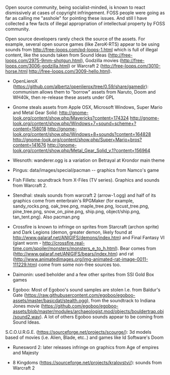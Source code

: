 Open source community, being socialist-minded, is known to react dismissively at cases of copyright infringement. FOSS people were going as far as calling me "asshole" for pointing these issues. And still I have collected a few facts of illegal appropriation of intellectual property by FOSS community.

Open source developers rarely check the source of the assets. For example, several open source games (like ZeroK-RTS) appear to be using sounds from http://free-loops.com/pd-loops-1.html which is  full of illegal content, like the sounds taken from Sound Ideas (http://free-loops.com/2975-9mm-shotgun.html), Godzilla movies (http://free-loops.com/3006-godzilla.html) or Warcraft 2 (http://free-loops.com/3010-horse.html http://free-loops.com/3009-hello.html).

- OpenLieroX (https://github.com/albertz/openlierox/tree/0.59/share/gamedir): communism allows them to "borrow" assets from Naruto, Doom and WH40k, then re-release these assets under GPL

- Gnome steals assets from Apple OSX, Microsoft Windows, Super Mario and Metal Gear Solid:
  http://gnome-look.org/content/show.php/Mavericks?content=174324
  http://gnome-look.org/content/show.php/Windows+7+sound+scheme+?content=158018
  http://gnome-look.org/content/show.php/Windows+8+sounds?content=164828
  http://gnome-look.org/content/show.php/Super+Mario+bros?content=141676
  http://gnome-look.org/content/show.php/Metal_Gear_Solid_v.1?content=156964

- Wesnoth: wanderer.ogg is a variation on Betrayal at Krondor main theme

- Pingus: data/images/special/pacman -- graphics from Namco's game

- Fish Fillets: soundtrack from X-Files (TV series). Graphics and sounds from Warcraft 2.

- Stendhal: steals sounds from warcraft 2 (arrow-1.ogg) and half of its graphics come from enterbrain's RPGMaker (for example, sandy_rocks.png, oak_tree.png, maple_tree.png, locust_tree.png, pine_tree.png, snow_on_pine.png, ship.png, object/ship.png, tan_tent.png). Also pacman.png

- Crossfire is known to infringe on sprites from Starcraft (archon sprite) and Dark Legions (demon, greater demon, likely found at http://www.galaraf.net/ANIGIFS/demons/index.htm) and Final Fantasy VI (giant worm - http://crossfire.real-time.com/spoiler/monsters/monsters_e_to_h.html). Bear comes from (http://www.galaraf.net/ANIGIFS/bears/index.htm) and rat (http://www.animatedimages.org/img-animated-rat-image-0011-111229.htm) come from some non-free sources too.

- Daimonin: used beholder and a few other sprites from SSI Gold Box games

- Egoboo: Most of Egoboo's sound samples are stolen I.e. from Baldur's Gate (https://raw.githubusercontent.com/egoboo/egoboo-assets/master/basicdat/stealth.ogg), from the soundtrack to Indiana Jones movie (https://github.com/egoboo/egoboo-assets/blob/master/modules/archaeologist.mod/objects/bouldertrap.obj/sound2.wav). A lot of others Egoboo sounds appear to be coming from Sound Ideas.

S.C.O.U.R.G.E. (https://sourceforge.net/projects/scourge/): 3d models based of movies (i.e. Alien, Blade, etc..) and games like Id Software's Doom 

- Runesword 2: later releases infringe on graphics from Age of empires and Majesty

- 8 Kingdoms (https://sourceforge.net/projects/kralovstvi/): sounds from Warcraft 2